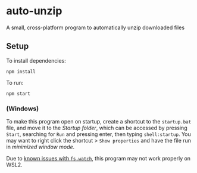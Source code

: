 # auto-unzip
A small, cross-platform program to automatically unzip downloaded files

## Setup

To install dependencies:
```
npm install
```

To run:
```
npm start
```

### (Windows)
To make this program open on startup, create a shortcut to the `startup.bat` file, and move it to the *Startup folder*, which can be accessed by pressing `Start`, searching for `Run` and pressing enter, then typing `shell:startup`. You may want to right click the shortcut > `Show properties` and have the file run in *minimized window mode*. 

Due to [known issues with `fs.watch`](https://github.com/microsoft/vscode-remote-release/issues/870), this program may not work properly on WSL2.